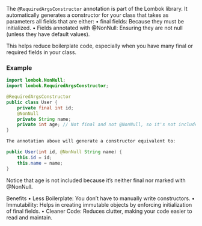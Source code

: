 The `@RequiredArgsConstructor` annotation is part of the Lombok library. It automatically generates a constructor for your class that takes as parameters all fields that are either:
	•	final fields: Because they must be initialized.
	•	Fields annotated with @NonNull: Ensuring they are not null (unless they have default values).

This helps reduce boilerplate code, especially when you have many final or required fields in your class.

### Example

```java
import lombok.NonNull;
import lombok.RequiredArgsConstructor;

@RequiredArgsConstructor
public class User {
    private final int id;
    @NonNull
    private String name;
    private int age; // Not final and not @NonNull, so it's not included in the constructor.
}

The annotation above will generate a constructor equivalent to:

public User(int id, @NonNull String name) {
    this.id = id;
    this.name = name;
}
```

Notice that age is not included because it’s neither final nor marked with @NonNull.

Benefits
	•	Less Boilerplate: You don’t have to manually write constructors.
	•	Immutability: Helps in creating immutable objects by enforcing initialization of final fields.
	•	Cleaner Code: Reduces clutter, making your code easier to read and maintain.
